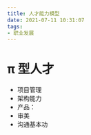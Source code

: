 ```yaml
---
title: 人才能力模型
date: 2021-07-11 10:31:07
tags:
- 职业发展
---
```

# π 型人才

- 项目管理
- 架构能力
- 产品：
 - 审美
 - 沟通基本功

